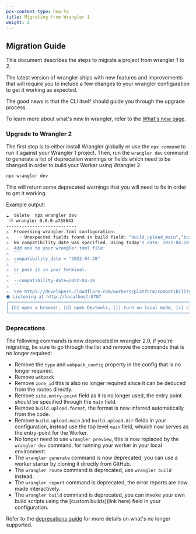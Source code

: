 ```yaml
---
pcx-content-type: how-to
title: Migrating from Wrangler 1
weight: 2
---
```


## Migration Guide

This document describes the steps to migrate a project from wrangler 1 to 2.

The latest version of wrangler ships with new features and improvements that will require you to include a few changes to your wrangler configuration to get it working as expected.

The good news is that the CLI itself should guide you through the upgrade process.

To learn more about what's new in wrangler, refer to the [What's new page](/workers/wrangler/compare-v1-v2/).

### Upgrade to Wrangler 2

The first step is to either install Wrangler globally or use the `npx command` to run it against your Wrangler 1 project. Then, run the `wrangler dev` command to generate a list of deprecation warnings or fields which need to be changed in order to build your Worker using Wrangler 2.

```sh
npx wrangler dev
```

This will return some deprecated warnings that you will need to fix in order to get it working.

Example output:

````sh
☁  delete  npx wrangler dev
 ⛅️ wrangler 0.0.0-a788643
---------------------------
⚠  Processing wrangler.toml configuration:
⚠    - Unexpected fields found in build field: "build_upload_main","build_upload_dir"
⚠  No compatibility_date was specified. Using today's date: 2022-04-28.
⚠  Add one to your wrangler.toml file:
⚠  ```
⚠  compatibility_date = "2022-04-28"
⚠  ```
⚠  or pass it in your terminal:
⚠  ```
⚠  --compatibility-date=2022-04-28
⚠  ```
⚠  See https://developers.cloudflare.com/workers/platform/compatibility-dates for more information.
⬣ Listening at http://localhost:8787
╭────────────────────────────────────────────────────────────────────────────────────────────────────────────────────────────╮
│ [b] open a browser, [d] open Devtools, [l] turn on local mode, [c] clear console, [x] to exit                              │
╰────────────────────────────────────────────────────────────────────────────────────────────────────────────────────────────╯
````

### Deprecations

The following commands is now deprecated in wrangler 2.0, if you're migrating, be sure to go through the list and remove the commands that is no longer required:

- Remove the `type` and `webpack_config` property in the config that is no longer required.
- Remove `webpack`
- Remove `zone_id` this is also no longer required since it can be deduced from the routes directly.
- Remove `site.entry-point` field as it is no longer used, the entry point should be specified through the `main` field.
- Remove `build.upload.format`, the format is now inferred automatically from the code.
- Remove `build.upload.main` and `build.upload.dir` fields in your configuration, instead use the top level `main` field, whuich now serves as the entry-point for the Worker.
- No longer need to use `wrangler preview`, this is now replaced by the `wrangler dev` command, for running your worker in your local environment.
- The `wrangler generate` command is now deprecated, you can use a worker starter by cloning it directly from GitHub.
- The `wrangler route` command is deprecated, use `wrangler build` instead.
- The `wrangler report` command is deprecated, the error reports are now made interactively.
- The `wrangler build` command is deprecated, you can invoke your own build scripts using the [custom builds](link here) field in your configuration.

Refer to the [deprecations guide](/workers/wrangler/deprecations/) for more details on what's no longer supported.
